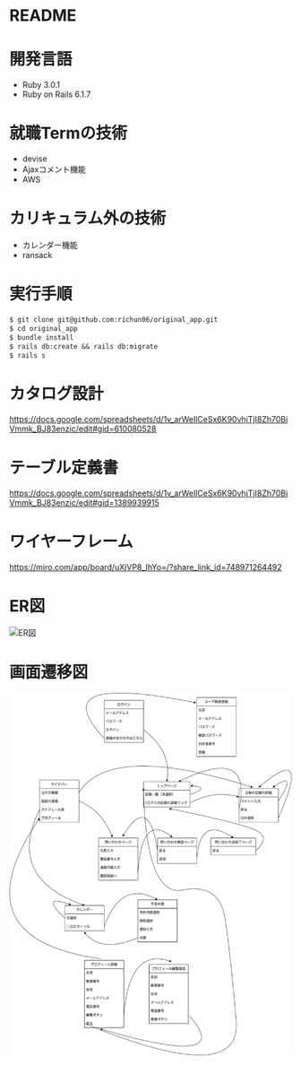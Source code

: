 # README

# 開発言語
- Ruby 3.0.1
- Ruby on Rails 6.1.7

# 就職Termの技術
- devise
- Ajaxコメント機能
- AWS

# カリキュラム外の技術
- カレンダー機能
- ransack

# 実行手順
```
$ git clone git@github.com:richun06/original_app.git
$ cd original_app
$ bundle install
$ rails db:create && rails db:migrate
$ rails s
```


# カタログ設計
https://docs.google.com/spreadsheets/d/1v_arWeIlCeSx6K90vhjTjI8Zh70BiVmmk_BJ83enzic/edit#gid=610080528

# テーブル定義書
https://docs.google.com/spreadsheets/d/1v_arWeIlCeSx6K90vhjTjI8Zh70BiVmmk_BJ83enzic/edit#gid=1389939915

# ワイヤーフレーム
https://miro.com/app/board/uXjVP8_IhYo=/?share_link_id=748971264492

# ER図
![ER図](ER図.png)

# 画面遷移図
![画面遷移図](画面遷移図.png)